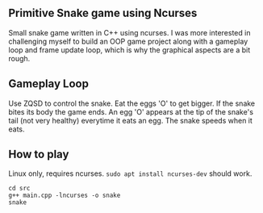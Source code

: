 ## Primitive Snake game using Ncurses
Small snake game written in C++ using ncurses.
I was more interested in challenging myself to build an OOP game project along with a gameplay loop and frame update loop, which is why the graphical aspects are a bit rough.

## Gameplay Loop
Use ZQSD to control the snake. Eat the eggs 'O' to get bigger. If the snake bites its body the game ends.
An egg 'O' appears at the tip of the snake's tail (not very healthy) everytime it eats an egg. The snake speeds when it eats.

## How to play
Linux only, requires ncurses. `sudo apt install ncurses-dev` should work.
```
cd src
g++ main.cpp -lncurses -o snake
snake
```
